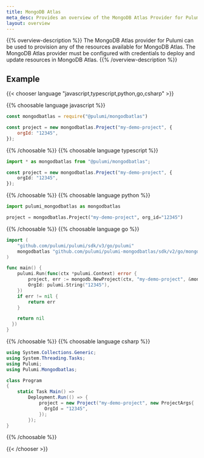 ```yaml
---
title: MongoDB Atlas
meta_desc: Provides an overview of the MongoDB Atlas Provider for Pulumi.
layout: overview
---
```


{{% overview-description %}}
The MongoDB Atlas provider for Pulumi can be used to provision any of the resources available for MongoDB Atlas.
The MongoDB Atlas provider must be configured with credentials to deploy and update resources in MongoDB Atlas.
{{% /overview-description %}}

## Example

{{< chooser language "javascript,typescript,python,go,csharp" >}}

{{% choosable language javascript %}}

```javascript
const mongodbatlas = require("@pulumi/mongodbatlas")

const project = new mongodbatlas.Project("my-demo-project", {
    orgId: "12345",
});
```

{{% /choosable %}}
{{% choosable language typescript %}}

```typescript
import * as mongodbatlas from "@pulumi/mongodbatlas";

const project = new mongodbatlas.Project("my-demo-project", {
    orgId: "12345",
});
```

{{% /choosable %}}
{{% choosable language python %}}

```python
import pulumi_mongodbatlas as mongodbatlas

project = mongodbatlas.Project("my-demo-project", org_id="12345")
```

{{% /choosable %}}
{{% choosable language go %}}

```go
import (
    "github.com/pulumi/pulumi/sdk/v3/go/pulumi"
    mongodbatlas "github.com/pulumi/pulumi-mongodbatlas/sdk/v2/go/mongodbatlas"
)

func main() {
    pulumi.Run(func(ctx *pulumi.Context) error {
        project, err := mongodb.NewProject(ctx, "my-demo-project", &mongodb.ProjectArgs{
        OrgId: pulumi.String("12345"),
    })
    if err != nil {
        return err
    }

    return nil
  })
}
```

{{% /choosable %}}
{{% choosable language csharp %}}

```csharp
using System.Collections.Generic;
using System.Threading.Tasks;
using Pulumi;
using Pulumi.Mongodbatlas;

class Program
{
    static Task Main() =>
        Deployment.Run(() => {
            project = new Project("my-demo-project", new ProjectArgs{
              OrgId = "12345",
            });
        });
}
```

{{% /choosable %}}

{{< /chooser >}}
